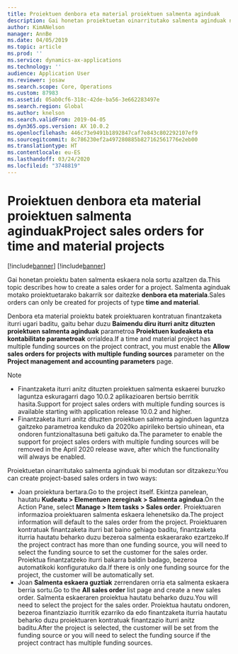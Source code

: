 ```yaml
---
title: Proiektuen denbora eta material proiektuen salmenta aginduak
description: Gai honetan proiektuetan oinarritutako salmenta aginduak nola sortu azaltzen da denbora eta proiektu materialetarako.
author: KimANelson
manager: AnnBe
ms.date: 04/05/2019
ms.topic: article
ms.prod: ''
ms.service: dynamics-ax-applications
ms.technology: ''
audience: Application User
ms.reviewer: josaw
ms.search.scope: Core, Operations
ms.custom: 87983
ms.assetid: 05ab0cf6-318c-42de-ba56-3e662283497e
ms.search.region: Global
ms.author: knelson
ms.search.validFrom: 2019-04-05
ms.dyn365.ops.version: AX 10.0.2
ms.openlocfilehash: 446c73e9491b1892847caf7e843c802292107ef9
ms.sourcegitcommit: 8c786230ef2a497280885b827162561776e2eb00
ms.translationtype: HT
ms.contentlocale: eu-ES
ms.lasthandoff: 03/24/2020
ms.locfileid: "3748819"
---
```

# <a name="project-sales-orders-for-time-and-material-projects"></a><span data-ttu-id="23065-103">Proiektuen denbora eta material proiektuen salmenta aginduak</span><span class="sxs-lookup"><span data-stu-id="23065-103">Project sales orders for time and material projects</span></span>

[!include[banner](../includes/banner.md)]
[!include[banner](../includes/preview-banner.md)]

<span data-ttu-id="23065-104">Gai honetan proiektu baten salmenta eskaera nola sortu azaltzen da.</span><span class="sxs-lookup"><span data-stu-id="23065-104">This topic describes how to create a sales order for a project.</span></span> <span data-ttu-id="23065-105">Salmenta aginduak motako proiektuetarako bakarrik sor daitezke **denbora eta materiala**.</span><span class="sxs-lookup"><span data-stu-id="23065-105">Sales orders can only be created for projects of type **time and material**.</span></span>

<span data-ttu-id="23065-106">Denbora eta material proiektu batek proiektuaren kontratuan finantzaketa iturri ugari baditu, gaitu behar duzu **Baimendu diru iturri anitz dituzten proiektuen salmenta aginduak** parametroa **Proiektuen kudeaketa eta kontabilitate parametroak** orrialdea.</span><span class="sxs-lookup"><span data-stu-id="23065-106">If a time and material project has multiple funding sources on the project contract, you must enable the **Allow sales orders for projects with multiple funding sources** parameter on the **Project management and accounting parameters** page.</span></span> 

> [!NOTE]
> - <span data-ttu-id="23065-107">Finantzaketa iturri anitz dituzten proiektuen salmenta eskaerei buruzko laguntza eskuragarri dago 10.0.2 aplikazioaren bertsio berritik hasita.</span><span class="sxs-lookup"><span data-stu-id="23065-107">Support for project sales orders with multiple funding sources is available starting with application release 10.0.2 and higher.</span></span>
> - <span data-ttu-id="23065-108">Finantzaketa iturri anitz dituzten proiektuen salmenta aginduen laguntza gaitzeko parametroa kenduko da 2020ko apirileko bertsio uhinean, eta ondoren funtzionaltasuna beti gaituko da.</span><span class="sxs-lookup"><span data-stu-id="23065-108">The parameter to enable the support for project sales orders with multiple funding sources will be removed in the April 2020 release wave, after which the functionality will always be enabled.</span></span>

<span data-ttu-id="23065-109">Proiektuetan oinarritutako salmenta aginduak bi modutan sor ditzakezu:</span><span class="sxs-lookup"><span data-stu-id="23065-109">You can create project-based sales orders in two ways:</span></span>

- <span data-ttu-id="23065-110">Joan proiektura bertara.</span><span class="sxs-lookup"><span data-stu-id="23065-110">Go to the project itself.</span></span> <span data-ttu-id="23065-111">Ekintza panelean, hautatu **Kudeatu > Elementuen zereginak > Salmenta agindua**.</span><span class="sxs-lookup"><span data-stu-id="23065-111">On the Action Pane, select **Manage > Item tasks > Sales order**.</span></span> <span data-ttu-id="23065-112">Proiektuaren informazioa proiektuaren salmenta eskaera lehenetsiko da.</span><span class="sxs-lookup"><span data-stu-id="23065-112">The project information will default to the sales order from the project.</span></span> <span data-ttu-id="23065-113">Proiektuaren kontratuak finantzaketa iturri bat baino gehiago baditu, finantzaketa iturria hautatu beharko duzu bezeroa salmenta eskaerarako ezartzeko.</span><span class="sxs-lookup"><span data-stu-id="23065-113">If the project contract has more than one funding source, you will need to select the funding source to set the customer for the sales order.</span></span> <span data-ttu-id="23065-114">Proiektua finantzatzeko iturri bakarra baldin badago, bezeroa automatikoki konfiguratuko da.</span><span class="sxs-lookup"><span data-stu-id="23065-114">If there is only one funding source for the project, the customer will be automatically set.</span></span>
- <span data-ttu-id="23065-115">Joan **Salmenta eskaera guztiak** zerrendaren orria eta salmenta eskaera berria sortu.</span><span class="sxs-lookup"><span data-stu-id="23065-115">Go to the **All sales order** list page and create a new sales order.</span></span> <span data-ttu-id="23065-116">Salmenta eskaeraren proiektua hautatu beharko duzu.</span><span class="sxs-lookup"><span data-stu-id="23065-116">You will need to select the project for the sales order.</span></span> <span data-ttu-id="23065-117">Proiektua hautatu ondoren, bezeroa finantziazio iturritik ezarriko da edo finantzaketa iturria hautatu beharko duzu proiektuaren kontratuak finantzazio iturri anitz baditu.</span><span class="sxs-lookup"><span data-stu-id="23065-117">After the project is selected, the customer will be set from the funding source or you will need to select the funding source if the project contract has multiple funding sources.</span></span>

